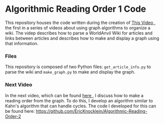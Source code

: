 <h1>Algorithmic Reading Order 1 Code</h1>

This repository houses the code written during the creation of <a href="https://youtu.be/yHq_WdITkms"> This Video </a>, the first in a series of videos about using graph algorithms to organize a wiki. The videp describes how to parse a WorldAnvil Wiki for articles and links between articles and describes how to make and display a graph using that information.

<h3>Files</h3>

This repository is composed of two Python files: `get_article_info.py` to parse the wiki and `make_graph.py` to make and display the graph.

<h3>Next Video</h3>

In the next video, which can be found <a href="https://youtu.be/nav-5TD5G9M"> here </a>, I discuss how to make a reading order from the graph. To do this, I develop an algorithm similar to Kahn's algorithm that can handle cycles. The code I developed for this can be found here: https://github.com/EricKnocklein/Algorithmic-Reading-Order-2
